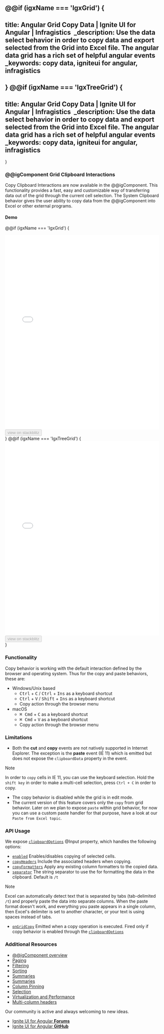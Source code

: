 @@if (igxName === 'IgxGrid') {
---
title: Angular Grid Copy Data | Ignite UI for Angular | Infragistics 
_description: Use the data select behavior in order to copy data and export selected from the Grid into Excel file. The angular data grid has a rich set of helpful angular events
_keywords: copy data, igniteui for angular, infragistics
---
}
@@if (igxName === 'IgxTreeGrid') {
---
title: Angular Grid Copy Data | Ignite UI for Angular | Infragistics 
_description: Use the data select behavior in order to copy data and export selected from the Grid into Excel file. The angular data grid has a rich set of helpful angular events
_keywords: copy data, igniteui for angular, infragistics
---
}

### @@igComponent Grid Clipboard Interactions
Copy Clipboard Interactions are now available in the @@igComponent. This functionality provides a fast, easy and customizable way of transferring data out of the grid through the current cell selection. The System Clipboard behavior gives the user ability to copy data from the @@igComponent into Excel or other external programs.

#### Demo


@@if (igxName === 'IgxGrid') {
<div class="sample-container loading" style="height:635px">
    <iframe id="grid-clipboard-operations-sample-iframe" src='{environment:demosBaseUrl}/grid/grid-clipboard-operations-sample' width="100%" height="100%" seamless frameBorder="0" onload="onSampleIframeContentLoaded(this);"></iframe>
</div>
<div>
<button data-localize="stackblitz" disabled class="stackblitz-btn" data-iframe-id="grid-clipboard-operations-sample-iframe" data-demos-base-url="{environment:demosBaseUrl}">view on stackblitz</button>
</div>
<div class="divider--half"></div>
}
@@if (igxName === 'IgxTreeGrid') {
<div class="sample-container loading" style="height:635px">
    <iframe id="tree-grid-clipboard-operations-sample-iframe" src='{environment:demosBaseUrl}/tree-grid/tree-grid-clipboard-operations-sample' width="100%" height="100%" seamless frameBorder="0" onload="onSampleIframeContentLoaded(this);"></iframe>
</div>
<div>
<button data-localize="stackblitz" disabled class="stackblitz-btn" data-iframe-id="tree-grid-clipboard-operations-sample-iframe" data-demos-base-url="{environment:demosBaseUrl}">view on stackblitz</button>
</div>
<div class="divider--half"></div>
}

### Functionality
Copy behavior is working with the default interaction defined by the browser and operating system. Thus for the copy and paste behaviors, these are:

- Windows/Unix based
  - <kbd>Ctrl</kbd> + <kbd>C</kbd> / <kbd>Ctrl</kbd> + <kbd>Ins</kbd> as a keyboard shortcut
  - <kbd>Ctrl</kbd> + <kbd>V</kbd> / <kbd>Shift</kbd> + <kbd>Ins</kbd> as a keyboard shortcut
  - Copy action through the browser menu
- macOS
  - <kbd>⌘ Cmd</kbd> + <kbd>C</kbd> as a keyboard shortcut
  - <kbd>⌘ Cmd</kbd> + <kbd>V</kbd> as a keyboard shortcut
  - Copy action through the browser menu


### Limitations
- Both the **cut** and **copy** events are not natively supported in Internet Explorer. The exception is the
**paste** event (IE 11) which is emitted but does not expose the `clipboardData` property in the event. 
> [!NOTE] 
> In order to `copy` cells in IE 11, you can use the keyboard selection. Hold the `shift key` in order to make a multi-cell selection, press `Ctrl + C` in order to copy.

- The copy behavior is disabled while the grid is in edit mode.
- The current version of this feature covers only the `copy` from grid behavior. Later on we plan to expose `paste` within grid behavior, for now you can use a custom paste handler for that purpose, have a look at our `Paste from Excel topic`.

### API Usage
We expose [`clipboardOptions`]({environment:angularApiUrl}/classes/igxgridcomponent.html#clipboardoptions) @Input property, which handles the following options:
- [`enabled`]({environment:angularApiUrl}/classes/igxgridcomponent.html#clipboardoptions.enabled) Enables/disables copying of selected cells.
- [`copyHeaders`]({environment:angularApiUrl}/classes/igxgridcomponent.html#clipboardoptions.copyHeaders) Include the associated headers when copying.
- [`copyFormatters`]({environment:angularApiUrl}/classes/igxgridcomponent.html#clipboardoptions.copyFormatters) Apply any existing column formatters to the copied data.
- [`separator`]({environment:angularApiUrl}/classes/igxgridcomponent.html#clipboardoptions.separator) The string separator to use the for formatting the data in the clipboard. Default is `/t`

> [!NOTE] 
> Excel can automatically detect text that is separated by tabs (tab-delimited `/t`) and properly paste the data into separate columns. When the paste format doesn't work, and everything you paste appears in a single column, then Excel's delimiter is set to another character, or your text is using spaces instead of tabs.

- [`onGridCopy`]({environment:angularApiUrl}/classes/igxcolumncomponent.html#resizable) Emitted when a copy operation is executed. Fired only if copy behavior is enabled through the [`clipboardOptions`]({environment:angularApiUrl}/classes/igxgridcomponent.html#clipboardoptions)

### Additional Resources
<div class="divider--half"></div>

* [@@igComponent overview](@@igMainTopic.md)
* [Paging](paging.md)
* [Filtering](filtering.md)
* [Sorting](sorting.md)
* [Summaries](summaries.md)
* [Summaries](summaries.md)
* [Column Pinning](column_pinning.md)
* [Selection](selection.md)
* [Virtualization and Performance](virtualization.md)
* [Multi-column headers](multi_column_headers.md)

<div class="divider--half"></div>
Our community is active and always welcoming to new ideas.

* [Ignite UI for Angular **Forums**](https://www.infragistics.com/community/forums/f/ignite-ui-for-angular)
* [Ignite UI for Angular **GitHub**](https://github.com/IgniteUI/igniteui-angular)
